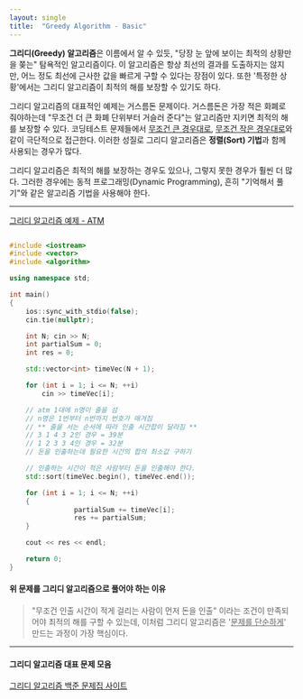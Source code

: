 ```yaml
---
layout: single
title:  "Greedy Algorithm - Basic"
---
```


**그리디(Greedy) 알고리즘**은 이름에서 알 수 있듯, "당장 눈 앞에 보이는 최적의 상황만을 쫒는" 탐욕적인 알고리즘이다.
이 알고리즘은 항상 최선의 결과를 도출하지는 않지만, 어느 정도 최선에 근사한 값을 빠르게 구할 수 있다는 장점이 있다. 또한 '특정한 상황'에서는 그리디 알고리즘이 최적의 해를 보장할 수 있기도 하다.

그리디 알고리즘의 대표적인 예제는 거스름돈 문제이다. 거스름돈은 가장 적은 화폐로 줘야하는데 "무조건 더 큰 화폐 단위부터 거슬러 준다"는 알고리즘만 지키면 최적의 해를 보장할 수 있다. 코딩테스트 문제들에서 <u>무조건 큰 경우대로</u>, <u>무조건 작은 경우대로</u>와 같이 극단적으로 접근한다. 이러한 성질로 그리디 알고리즘은 **정렬(Sort) 기법**과 함께 사용되는 경우가 많다.

그리디 알고리즘은 최적의 해를 보장하는 경우도 있으나, 그렇지 못한 경우가 훨씬 더 많다.
그러한 경우에는 동적 프로그래밍(Dynamic Programming), 흔히 "기억해서 풀기"와 같은 알고리즘 기법을 사용해야 한다.

---

[그리디 알고리즘 예제 - ATM](https://www.acmicpc.net/problem/11399)

```c++

#include <iostream>
#include <vector>
#include <algorithm>

using namespace std;

int main()
{
	ios::sync_with_stdio(false);
	cin.tie(nullptr);

	int N; cin >> N;
	int partialSum = 0;
	int res = 0;

	std::vector<int> timeVec(N + 1);

	for (int i = 1; i <= N; ++i)
		cin >> timeVec[i];

	// atm 1대에 n명이 줄을 섬
	// n명은 1번부터 n번까지 번호가 매겨짐
	// ** 줄을 서는 순서에 따라 인출 시간합이 달라짐 **
	// 3 1 4 3 2인 경우 = 39분
	// 1 2 3 3 4인 경우 = 32분
	// 돈을 인출하는데 필요한 시간의 합의 최소값 구하기

	// 인출하는 시간이 적은 사람부터 돈을 인출해야 한다.
	std::sort(timeVec.begin(), timeVec.end());

	for (int i = 1; i <= N; ++i)
	{
                partialSum += timeVec[i];
                res += partialSum;
	}

	cout << res << endl;

	return 0;
}

```

#### 위 문제를 그리디 알고리즘으로 풀어야 하는 이유

> "무조건 인출 시간이 적게 걸리는 사람이 먼저 돈을 인출" 이라는 조건이 만족되어야 최적의 해를 구할 수 있는데, 이처럼 그리디 알고리즘은 '<u>문제를 단순하게</u>' 만드는 과정이 가장 핵심이다.

---

#### 그리디 알고리즘 대표 문제 모음

[그리디 알고리즘 백준 문제집 사이트](https://www.acmicpc.net/workbook/view/17254)